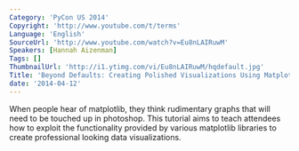 ```yaml
---
Category: 'PyCon US 2014'
Copyright: 'http://www.youtube.com/t/terms'
Language: 'English'
SourceUrl: 'http://www.youtube.com/watch?v=Eu8nLAIRuwM'
Speakers: [Hannah Aizenman]
Tags: []
ThumbnailUrl: 'http://i1.ytimg.com/vi/Eu8nLAIRuwM/hqdefault.jpg'
Title: 'Beyond Defaults: Creating Polished Visualizations Using Matplotlib'
date: '2014-04-12'
---
```

When people hear of matplotlib, they think rudimentary graphs that will need to be touched up in photoshop. This tutorial aims to teach attendees how to exploit the functionality provided by various matplotlib libraries to create professional looking data visualizations.